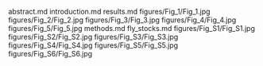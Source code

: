abstract.md
introduction.md
results.md
figures/Fig_1/Fig_1.jpg
figures/Fig_2/Fig_2.jpg
figures/Fig_3/Fig_3.jpg
figures/Fig_4/Fig_4.jpg
figures/Fig_5/Fig_5.jpg
methods.md
fly_stocks.md
figures/Fig_S1/Fig_S1.jpg
figures/Fig_S2/Fig_S2.jpg
figures/Fig_S3/Fig_S3.jpg
figures/Fig_S4/Fig_S4.jpg
figures/Fig_S5/Fig_S5.jpg
figures/Fig_S6/Fig_S6.jpg

